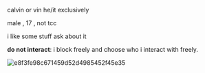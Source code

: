 calvin or vin  he/it exclusively 

male , 17 , not tcc

i like some stuff ask about it



**do not interact**: i block freely and choose who i interact with freely.


![e8f3fe98c671459d52d4985452f45e35](https://github.com/user-attachments/assets/acce8416-7569-4456-8a7d-4b3626e1746c)
